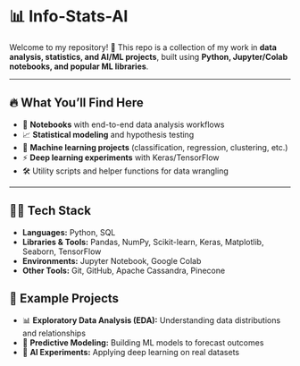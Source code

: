 

# 📊 Info-Stats-AI

Welcome to my repository! 🚀 This repo is a collection of my work in **data analysis, statistics, and AI/ML projects**, built using **Python, Jupyter/Colab notebooks, and popular ML libraries**.

---

## 🔥 What You’ll Find Here

* 📂 **Notebooks** with end-to-end data analysis workflows
* 📈 **Statistical modeling** and hypothesis testing
* 🤖 **Machine learning projects** (classification, regression, clustering, etc.)
* ⚡ **Deep learning experiments** with Keras/TensorFlow
* 🛠️ Utility scripts and helper functions for data wrangling

---

## 🧑‍💻 Tech Stack

* **Languages:** Python, SQL
* **Libraries & Tools:** Pandas, NumPy, Scikit-learn, Keras, Matplotlib, Seaborn, TensorFlow
* **Environments:** Jupyter Notebook, Google Colab
* **Other Tools:** Git, GitHub, Apache Cassandra, Pinecone


## 📌 Example Projects

* 📊 **Exploratory Data Analysis (EDA):** Understanding data distributions and relationships
* 🔮 **Predictive Modeling:** Building ML models to forecast outcomes
* 🎯 **AI Experiments:** Applying deep learning on real datasets




